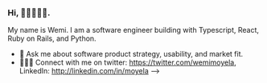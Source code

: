 ### Hi, 👋🏾👩🏾‍💻.


<!--**moyela/moyela** is a ✨ _special_ ✨ repository because its `README.md` (this file) appears on your GitHub profile.-->

  My name is Wemi. I am a software engineer building with Typescript, React, Ruby on Rails, and Python.

- 💬 Ask me about software product strategy, usability, and market fit.
- 👩🏾‍💻 Connect with me on twitter: https://twitter.com/wemimoyela, LinkedIn: http://linkedin.com/in/moyela
-->
